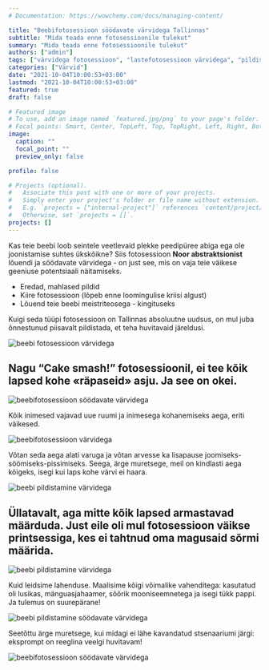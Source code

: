 ```yaml
---
# Documentation: https://wowchemy.com/docs/managing-content/

title: "Beebifotosessioon söödavate värvidega Tallinnas"
subtitle: "Mida teada enne fotosessioonile tulekut"
summary: "Mida teada enne fotosessioonile tulekut"
authors: ["admin"]
tags: ["värvidega fotosessioon", "lastefotosessioon värvidega", "pildistamine värvidega"]
categories: ["Värvid"]
date: "2021-10-04T10:00:53+03:00"
lastmod: "2021-10-04T10:00:53+03:00"
featured: true
draft: false

# Featured image
# To use, add an image named `featured.jpg/png` to your page's folder.
# Focal points: Smart, Center, TopLeft, Top, TopRight, Left, Right, BottomLeft, Bottom, BottomRight.
image:
  caption: ""
  focal_point: ""
  preview_only: false

profile: false

# Projects (optional).
#   Associate this post with one or more of your projects.
#   Simply enter your project's folder or file name without extension.
#   E.g. `projects = ["internal-project"]` references `content/project/deep-learning/index.md`.
#   Otherwise, set `projects = []`.
projects: []
---
```

Kas teie beebi loob seintele veetlevaid plekke peedipüree abiga ega ole joonistamise suhtes ükskõikne?
Siis fotosessioon **Noor abstraktsionist** lõuendi ja söödavate värvidega - on just see, mis on vaja teie väikese geeniuse potentsiaali näitamiseks.

- Eredad, mahlased pildid
- Kiire fotosessioon (lõpeb enne loomingulise kriisi algust)
- Lõuend teie beebi meistriteosega - kingituseks

Kuigi seda tüüpi fotosessioon on Tallinnas absoluutne uudsus, on mul juba õnnestunud piisavalt pildistada, et teha huvitavaid järeldusi.

![beebi fotosessioon värvidega](./beebifotosessioon-söödavate-värvidega-tallinnas-1.jpg)

## Nagu “Cake smash!” fotosessioonil, ei tee kõik lapsed kohe «räpaseid» asju. Ja see on okei.

![beebifotosessioon söödavate värvidega](./beebifotosessioon-söödavate-värvidega-tallinnas-2.jpg)

Kõik inimesed vajavad uue ruumi ja inimesega kohanemiseks aega, eriti väikesed.

![beebifotosessioon värvidega](./beebifotosessioon-söödavate-värvidega-tallinnas-3.jpg)

Võtan seda aega alati varuga ja võtan arvesse ka lisapause joomiseks-söömiseks-pissimiseks. Seega, ärge muretsege, meil on kindlasti aega kõigeks, isegi kui laps kohe värvi ei haara.

![beebi pildistamine värvidega](./beebifotosessioon-söödavate-värvidega-tallinnas-4.jpg)

## Üllatavalt, aga mitte kõik lapsed armastavad määrduda. Just eile oli mul fotosessioon väikse printsessiga, kes ei tahtnud oma magusaid sõrmi määrida.

![beebi pildistamine värvidega](./beebifotosessioon-söödavate-värvidega-tallinnas-5.jpg)

Kuid leidsime lahenduse. Maalisime kõigi võimalike vahenditega: kasutatud oli lusikas, mänguasjahaamer, sõõrik mooniseemnetega ja isegi tükk pappi. Ja tulemus on suurepärane!

![beebi pildistamine söödavate värvidega](./beebifotosessioon-söödavate-värvidega-tallinnas-6.jpg)

Seetõttu ärge muretsege, kui midagi ei lähe kavandatud stsenaariumi järgi: eksprompt on reeglina veelgi huvitavam!

![beebifotosessioon söödavate värvidega](./beebifotosessioon-söödavate-värvidega-tallinnas-7.jpg)



